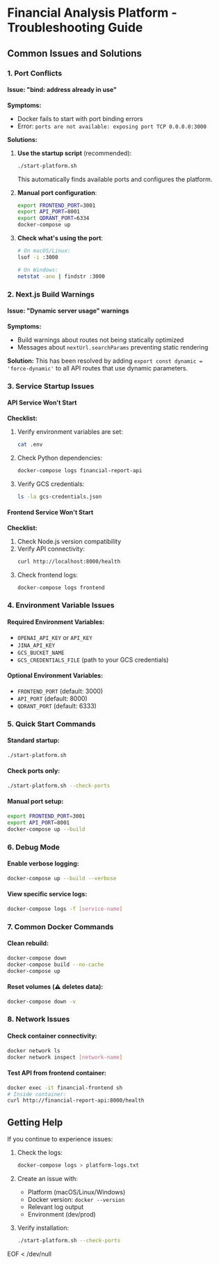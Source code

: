 # Financial Analysis Platform - Troubleshooting Guide

## Common Issues and Solutions

### 1. Port Conflicts

#### Issue: "bind: address already in use"

**Symptoms:**
- Docker fails to start with port binding errors
- Error: `ports are not available: exposing port TCP 0.0.0.0:3000`

**Solutions:**

1. **Use the startup script** (recommended):
   ```bash
   ./start-platform.sh
   ```
   This automatically finds available ports and configures the platform.

2. **Manual port configuration**:
   ```bash
   export FRONTEND_PORT=3001
   export API_PORT=8001
   export QDRANT_PORT=6334
   docker-compose up
   ```

3. **Check what's using the port**:
   ```bash
   # On macOS/Linux:
   lsof -i :3000
   
   # On Windows:
   netstat -ano | findstr :3000
   ```

### 2. Next.js Build Warnings

#### Issue: "Dynamic server usage" warnings

**Symptoms:**
- Build warnings about routes not being statically optimized
- Messages about `nextUrl.searchParams` preventing static rendering

**Solution:**
This has been resolved by adding `export const dynamic = 'force-dynamic'` to all API routes that use dynamic parameters.

### 3. Service Startup Issues

#### API Service Won't Start

**Checklist:**
1. Verify environment variables are set:
   ```bash
   cat .env
   ```

2. Check Python dependencies:
   ```bash
   docker-compose logs financial-report-api
   ```

3. Verify GCS credentials:
   ```bash
   ls -la gcs-credentials.json
   ```

#### Frontend Service Won't Start

**Checklist:**
1. Check Node.js version compatibility
2. Verify API connectivity:
   ```bash
   curl http://localhost:8000/health
   ```
3. Check frontend logs:
   ```bash
   docker-compose logs frontend
   ```

### 4. Environment Variable Issues

#### Required Environment Variables:
- `OPENAI_API_KEY` or `API_KEY`
- `JINA_API_KEY`
- `GCS_BUCKET_NAME`
- `GCS_CREDENTIALS_FILE` (path to your GCS credentials)

#### Optional Environment Variables:
- `FRONTEND_PORT` (default: 3000)
- `API_PORT` (default: 8000)
- `QDRANT_PORT` (default: 6333)

### 5. Quick Start Commands

#### Standard startup:
```bash
./start-platform.sh
```

#### Check ports only:
```bash
./start-platform.sh --check-ports
```

#### Manual port setup:
```bash
export FRONTEND_PORT=3001
export API_PORT=8001
docker-compose up --build
```

### 6. Debug Mode

#### Enable verbose logging:
```bash
docker-compose up --build --verbose
```

#### View specific service logs:
```bash
docker-compose logs -f [service-name]
```

### 7. Common Docker Commands

#### Clean rebuild:
```bash
docker-compose down
docker-compose build --no-cache
docker-compose up
```

#### Reset volumes (⚠️ deletes data):
```bash
docker-compose down -v
```

### 8. Network Issues

#### Check container connectivity:
```bash
docker network ls
docker network inspect [network-name]
```

#### Test API from frontend container:
```bash
docker exec -it financial-frontend sh
# Inside container:
curl http://financial-report-api:8000/health
```

## Getting Help

If you continue to experience issues:

1. Check the logs:
   ```bash
   docker-compose logs > platform-logs.txt
   ```

2. Create an issue with:
   - Platform (macOS/Linux/Windows)
   - Docker version: `docker --version`
   - Relevant log output
   - Environment (dev/prod)

3. Verify installation:
   ```bash
   ./start-platform.sh --check-ports
   ```
EOF < /dev/null